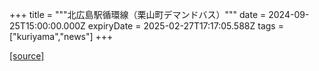 +++
title = """北広島駅循環線（栗山町デマンドバス）"""
date = 2024-09-25T15:00:00.000Z
expiryDate = 2025-02-27T17:17:05.588Z
tags = ["kuriyama","news"]
+++


[[source]](https://www.town.kuriyama.hokkaido.jp/soshiki/47/24254.html)
